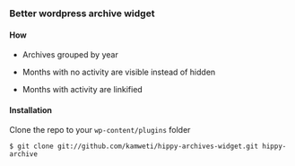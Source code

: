 ### Better wordpress archive widget

#### How

* Archives grouped by year

* Months with no activity are visible instead of hidden

* Months with activity are linkified

#### Installation

  Clone the repo to your ``wp-content/plugins`` folder

 `$ git clone git://github.com/kamweti/hippy-archives-widget.git hippy-archive`
